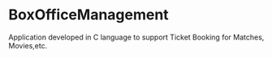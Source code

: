 # BoxOfficeManagement
Application developed in C language to support Ticket Booking for Matches, Movies,etc.
